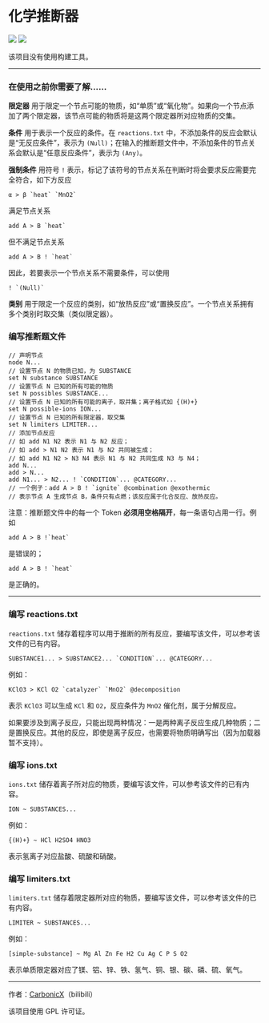# 化学推断器

![](https://img.shields.io/badge/Latest_Release-1.0-blue) ![](https://img.shields.io/badge/Development_Usage-JDK_17-orange)

该项目没有使用构建工具。

---

### 在使用之前你需要了解……

**限定器** 用于限定一个节点可能的物质，如“单质”或“氧化物”。如果向一个节点添加了两个限定器，该节点可能的物质将是这两个限定器所对应物质的交集。

**条件** 用于表示一个反应的条件。在 `reactions.txt` 中，不添加条件的反应会默认是“无反应条件”，表示为 `(Null)`；在输入的推断题文件中，不添加条件的节点关系会默认是“任意反应条件”，表示为 `(Any)`。

**强制条件** 用符号 `!` 表示，标记了该符号的节点关系在判断时将会要求反应需要完全符合，如下方反应

```
α > β `heat` `MnO2`
```
满足节点关系
```
add A > B `heat`
```
但不满足节点关系 
```
add A > B ! `heat`
```
因此，若要表示一个节点关系不需要条件，可以使用
```
! `(Null)`
```

**类别** 用于限定一个反应的类别，如“放热反应”或“置换反应”。一个节点关系拥有多个类别时取交集（类似限定器）。

### 编写推断题文件

```
// 声明节点
node N...
// 设置节点 N 的物质已知，为 SUBSTANCE
set N substance SUBSTANCE
// 设置节点 N 已知的所有可能的物质
set N possibles SUBSTANCE...
// 设置节点 N 已知的所有可能的离子，取并集；离子格式如 {(H)+}
set N possible-ions ION...
// 设置节点 N 已知的所有限定器，取交集
set N limiters LIMITER...
// 添加节点反应
// 如 add N1 N2 表示 N1 与 N2 反应；
// 如 add > N1 N2 表示 N1 与 N2 共同被生成；
// 如 add N1 N2 > N3 N4 表示 N1 与 N2 共同生成 N3 与 N4；
add N...
add > N...
add N1... > N2... ! `CONDITION`... @CATEGORY...
// 一个例子：add A > B ! `ignite` @combination @exothermic
// 表示节点 A 生成节点 B，条件只有点燃；该反应属于化合反应、放热反应。
```

注意：推断题文件中的每一个 Token **必须用空格隔开**，每一条语句占用一行。例如
```
add A > B !`heat`
```
是错误的；
```
add A > B ! `heat`
```
是正确的。

---

### 编写 reactions.txt

`reactions.txt` 储存着程序可以用于推断的所有反应，要编写该文件，可以参考该文件的已有内容。

```
SUBSTANCE1... > SUBSTANCE2... `CONDITION`... @CATEGORY...
```

例如：

```
KClO3 > KCl O2 `catalyzer` `MnO2` @decomposition
```

表示 `KClO3` 可以生成 `KCl` 和 `O2`，反应条件为 `MnO2` 催化剂，属于分解反应。

如果要涉及到离子反应，只能出现两种情况：一是两种离子反应生成几种物质；二是置换反应。其他的反应，即使是离子反应，也需要将物质明确写出（因为加载器暂不支持）。

### 编写 ions.txt

`ions.txt` 储存着离子所对应的物质，要编写该文件，可以参考该文件的已有内容。

```
ION ~ SUBSTANCES...
```

例如：

```
{(H)+} ~ HCl H2SO4 HNO3
```

表示氢离子对应盐酸、硫酸和硝酸。

### 编写 limiters.txt

`limiters.txt` 储存着限定器所对应的物质，要编写该文件，可以参考该文件的已有内容。

```
LIMITER ~ SUBSTANCES...
```

例如：

```
[simple-substance] ~ Mg Al Zn Fe H2 Cu Ag C P S O2
```

表示单质限定器对应了镁、铝、锌、铁、氢气、铜、银、碳、磷、硫、氧气。

---

作者：[CarbonicX](https://space.bilibili.com/21635425)（bilibili）

该项目使用 GPL 许可证。

